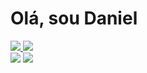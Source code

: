 <div>
  <h1>Olá, sou Daniel</h1>
  <tr/>
  <div>
     <a href="https://www.linkedin.com/in/daniel-leite-9372b5102">
      <img src="https://img.shields.io/badge/LinkedIn-0077B5?style=for-the-badge&logo=linkedin&logoColor=white">
     </a>
     <a href="https://www.instagram.com/dan_si_leite">
      <img src="https://img.shields.io/badge/Instagram-E4405F?style=for-the-badge&logo=instagram&logoColor=white">
     </a>
  </div>
  <img heigth="180em" src="https://github-readme-stats.vercel.app/api/top-langs/?username=danielLeiteSilva&theme=radical&langs_count=8&layout=compact">
  <img heigth="180em" src="https://github-readme-stats.vercel.app/api?username=danielLeiteSilva&theme=radical&&langs_count=8&layout=compact">
</div>
